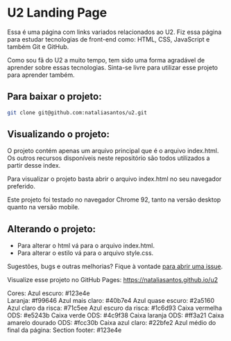 # U2 Landing Page

Essa é uma página com links variados relacionados ao U2. Fiz essa página para estudar tecnologias de front-end como: HTML, CSS, JavaScript e também Git e GitHub. 

Como sou fã do U2 a muito tempo, tem sido uma forma agradável de aprender sobre essas tecnologias. 
Sinta-se livre para utilizar esse projeto para aprender também.

## Para baixar o projeto:

```bash 
git clone git@github.com:nataliasantos/u2.git
```

## Visualizando o projeto: 

O projeto contém apenas um arquivo principal que é o arquivo index.html. Os outros recursos disponíveis neste repositório são todos utilizados a partir desse index. 

Para visualizar o projeto basta abrir o arquivo index.html no seu navegador preferido. 

Este projeto foi testado no navegador Chrome 92, tanto na versão desktop quanto na versão mobile.

##  Alterando o projeto:

* Para alterar o html vá para o arquivo index.html.
* Para alterar o estilo vá para o arquivo style.css.

Sugestões, bugs e outras melhorias? Fique à vontade [para abrir uma issue](/issues).

Visualize esse projeto no GitHub Pages: https://nataliasantos.github.io/u2





Cores:
Azul escuro: #123e4e	
Laranja: #f99646
Azul mais claro: #40b7e4
Azul quase escuro: #2a5160
Azul claro da risca: #71c5ee
Azul escuro da risca: #1c6d93
Caixa vermelha ODS: #e5243b
Caixa verde ODS: #4c9f38
Caixa laranja ODS: #ff3a21
Caixa amarelo dourado ODS: #fcc30b
Caixa azul claro: #22bfe2
Azul médio do final da página: 
Section footer: #123e4e

